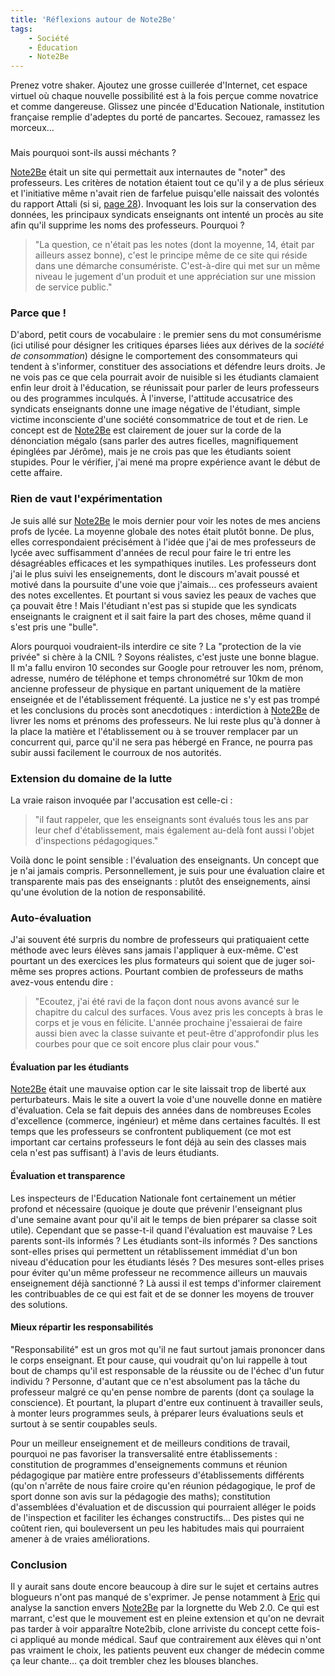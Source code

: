 ```yaml
---
title: 'Réflexions autour de Note2Be'
tags:
    - Société
    - Éducation
    - Note2Be
---
```


Prenez votre shaker. Ajoutez une grosse cuillerée d'Internet, cet espace virtuel
où chaque nouvelle possibilité est à la fois perçue comme novatrice et comme
dangereuse. Glissez une pincée d'Education Nationale, institution française
remplie d'adeptes du porté de pancartes. Secouez, ramassez les morceux…

### <!-- more -->

Mais pourquoi sont-ils aussi méchants&nbsp;?

[Note2Be](http://www.note2be.com) était un site qui permettait aux internautes
de "noter" des professeurs. Les critères de notation étaient tout ce qu'il y a
de plus sérieux et l'initiative même n'avait rien de farfelue puisqu'elle
naissait des volontés du rapport Attali (si si,
[page 28](http://www.ladocumentationfrancaise.fr/var/storage/rapports-publics/084000041/0000.pdf)).
Invoquant les lois sur la conservation des données, les principaux syndicats
enseignants ont intenté un procès au site afin qu'il supprime les noms des
professeurs. Pourquoi&nbsp;?

> "La question, ce n'était pas les notes (dont la moyenne, 14, était par
> ailleurs assez bonne), c'est le principe même de ce site qui réside dans une
> démarche consumériste. C'est-à-dire qui met sur un même niveau le jugement
> d'un produit et une appréciation sur une mission de service public."

### Parce que&nbsp;!

D'abord, petit cours de vocabulaire&nbsp;: le premier sens du mot consumérisme
(ici utilisé pour désigner les critiques éparses liées aux dérives de la
_société de consommation_) désigne le comportement des consommateurs qui tendent
à s'informer, constituer des associations et défendre leurs droits. Je ne vois
pas ce que cela pourrait avoir de nuisible si les étudiants clamaient enfin leur
droit à l'éducation, se réunissait pour parler de leurs professeurs ou des
programmes inculqués. À l'inverse, l'attitude accusatrice des syndicats
enseignants donne une image négative de l'étudiant, simple victime inconsciente
d'une société consommatrice de tout et de rien. Le concept est de
[Note2Be](http://www.note2be.com) est clairement de jouer sur la corde de la
dénonciation mégalo (sans parler des autres ficelles, magnifiquement épinglées
par Jérôme), mais je ne crois pas que les étudiants soient stupides. Pour le
vérifier, j'ai mené ma propre expérience avant le début de cette affaire.

### Rien de vaut l'expérimentation

Je suis allé sur [Note2Be](http://www.note2be.com) le mois dernier pour voir les
notes de mes anciens profs de lycée. La moyenne globale des notes était plutôt
bonne. De plus, elles correspondaient précisément à l'idée que j'ai de mes
professeurs de lycée avec suffisamment d'années de recul pour faire le tri entre
les désagréables efficaces et les sympathiques inutiles. Les professeurs dont
j'ai le plus suivi les enseignements, dont le discours m'avait poussé et motivé
dans la poursuite d'une voie que j'aimais… ces professeurs avaient des notes
excellentes. Et pourtant si vous saviez les peaux de vaches que ça pouvait
être&nbsp;! Mais l'étudiant n'est pas si stupide que les syndicats enseignants
le craignent et il sait faire la part des choses, même quand il s'est pris une
"bulle".

Alors pourquoi voudraient-ils interdire ce site&nbsp;? La "protection de la vie
privée" si chère à la CNIL&nbsp;? Soyons réalistes, c'est juste une bonne
blague. Il m'a fallu environ 10 secondes sur Google pour retrouver les nom,
prénom, adresse, numéro de téléphone et temps chronométré sur 10km de mon
ancienne professeur de physique en partant uniquement de la matière enseignée et
de l'établissement fréquenté. La justice ne s'y est pas trompé et les
conclusions du procès sont anecdotiques&nbsp;: interdiction à
[Note2Be](http://www.note2be.com) de livrer les noms et prénoms des professeurs.
Ne lui reste plus qu'à donner à la place la matière et l'établissement ou à se
trouver remplacer par un concurrent qui, parce qu'il ne sera pas hébergé en
France, ne pourra pas subir aussi facilement le courroux de nos autorités.

### Extension du domaine de la lutte

La vraie raison invoquée par l'accusation est celle-ci&nbsp;:

> "il faut rappeler, que les enseignants sont évalués tous les ans par leur chef
> d'établissement, mais également au-delà font aussi l'objet d'inspections
> pédagogiques."

Voilà donc le point sensible&nbsp;: l'évaluation des enseignants. Un concept que
je n'ai jamais compris. Personnellement, je suis pour une évaluation claire et
transparente mais pas des enseignants&nbsp;: plutôt des enseignements, ainsi
qu'une évolution de la notion de responsabilité.

### Auto-évaluation

J'ai souvent été surpris du nombre de professeurs qui pratiquaient cette méthode
avec leurs élèves sans jamais l'appliquer à eux-même. C'est pourtant un des
exercices les plus formateurs qui soient que de juger soi-même ses propres
actions. Pourtant combien de professeurs de maths avez-vous entendu dire&nbsp;:

> "Ecoutez, j'ai été ravi de la façon dont nous avons avancé sur le chapitre du
> calcul des surfaces. Vous avez pris les concepts à bras le corps et je vous en
> félicite. L'année prochaine j'essaierai de faire aussi bien avec la classe
> suivante et peut-être d'approfondir plus les courbes pour que ce soit encore
> plus clair pour vous."

#### Évaluation par les étudiants

[Note2Be](http://www.note2be.com) était une mauvaise option car le site laissait
trop de liberté aux perturbateurs. Mais le site a ouvert la voie d'une nouvelle
donne en matière d'évaluation. Cela se fait depuis des années dans de nombreuses
Ecoles d'excellence (commerce, ingénieur) et même dans certaines facultés. Il
est temps que les professeurs se confrontent publiquement (ce mot est important
car certains professeurs le font déjà au sein des classes mais cela n'est pas
suffisant) à l'avis de leurs étudiants.

#### Évaluation et transparence

Les inspecteurs de l'Education Nationale font certainement un métier profond et
nécessaire (quoique je doute que prévenir l'enseignant plus d'une semaine avant
pour qu'il ait le temps de bien préparer sa classe soit utile). Cependant que se
passe-t-il quand l'évaluation est mauvaise&nbsp;? Les parents sont-ils
informés&nbsp;? Les étudiants sont-ils informés&nbsp;? Des sanctions sont-elles
prises qui permettent un rétablissement immédiat d'un bon niveau d'éducation
pour les étudiants lésés&nbsp;? Des mesures sont-elles prises pour éviter qu'un
même professeur ne recommence ailleurs un mauvais enseignement déjà
sanctionné&nbsp;? Là aussi il est temps d'informer clairement les contribuables
de ce qui est fait et de se donner les moyens de trouver des solutions.

#### Mieux répartir les responsabilités

"Responsabilité" est un gros mot qu'il ne faut surtout jamais prononcer dans le
corps enseignant. Et pour cause, qui voudrait qu'on lui rappelle à tout bout de
champs qu'il est responsable de la réussite ou de l'échec d'un futur
individu&nbsp;? Personne, d'autant que ce n'est absolument pas la tâche du
professeur malgré ce qu'en pense nombre de parents (dont ça soulage la
conscience). Et pourtant, la plupart d'entre eux continuent à travailler seuls,
à monter leurs programmes seuls, à préparer leurs évaluations seuls et surtout à
se sentir coupables seuls.

Pour un meilleur enseignement et de meilleurs conditions de travail, pourquoi ne
pas favoriser la transversalité entre établissements&nbsp;: constitution de
programmes d'enseignements communs et réunion pédagogique par matière entre
professeurs d'établissements différents (qu'on n'arrête de nous faire croire
qu'en réunion pédagogique, le prof de sport donne son avis sur la pédagogie des
maths); constitution d'assemblées d'évaluation et de discussion qui pourraient
alléger le poids de l'inspection et faciliter les échanges constructifs… Des
pistes qui ne coûtent rien, qui bouleversent un peu les habitudes mais qui
pourraient amener à de vraies améliorations.

### Conclusion

Il y aurait sans doute encore beaucoup à dire sur le sujet et certains autres
blogueurs n'ont pas manqué de s'exprimer. Je pense notamment à
[Eric](http://www.presse-citron.net/note2becom-et-lespipolescom-le-web-20-serait-il-soluble-dans-les-tribunaux/)
qui analyse la sanction envers [Note2Be](http://www.note2be.com) par la
lorgnette du Web 2.0\. Ce qui est marrant, c'est que le mouvement est en pleine
extension et qu'on ne devrait pas tarder à voir apparaître Note2bib, clone
arriviste du concept cette fois-ci appliqué au monde médical. Sauf que
contrairement aux élèves qui n'ont pas vraiment le choix, les patients peuvent
eux changer de médecin comme ça leur chante… ça doit trembler chez les blouses
blanches.
